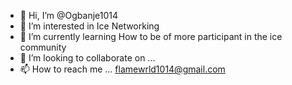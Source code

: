 - 👋 Hi, I’m @Ogbanje1014
- 👀 I’m interested in Ice Networking 
- 🌱 I’m currently learning How to be of more participant in the ice community 
- 💞️ I’m looking to collaborate on ...
- 📫 How to reach me ... flamewrld1014@gmail.com

<!---
Ogbanje1014/Ogbanje1014 is a ✨ special ✨ repository because its `README.md` (this file) appears on your GitHub profile.
You can click the Preview link to take a look at your changes.
--->
